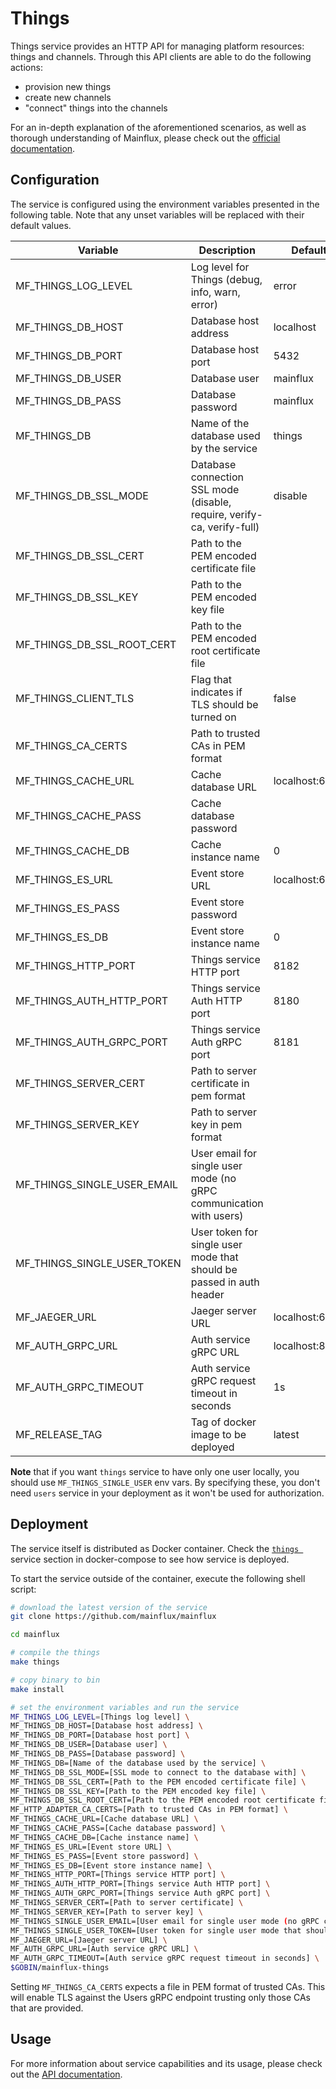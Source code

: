 # Things

Things service provides an HTTP API for managing platform resources: things and channels.
Through this API clients are able to do the following actions:

- provision new things
- create new channels
- "connect" things into the channels

For an in-depth explanation of the aforementioned scenarios, as well as thorough
understanding of Mainflux, please check out the [official documentation][doc].

## Configuration

The service is configured using the environment variables presented in the
following table. Note that any unset variables will be replaced with their
default values.

| Variable                    | Description                                                            | Default        |
|-----------------------------|------------------------------------------------------------------------|----------------|
| MF_THINGS_LOG_LEVEL         | Log level for Things (debug, info, warn, error)                        | error          |
| MF_THINGS_DB_HOST           | Database host address                                                  | localhost      |
| MF_THINGS_DB_PORT           | Database host port                                                     | 5432           |
| MF_THINGS_DB_USER           | Database user                                                          | mainflux       |
| MF_THINGS_DB_PASS           | Database password                                                      | mainflux       |
| MF_THINGS_DB                | Name of the database used by the service                               | things         |
| MF_THINGS_DB_SSL_MODE       | Database connection SSL mode (disable, require, verify-ca, verify-full)| disable        |
| MF_THINGS_DB_SSL_CERT       | Path to the PEM encoded certificate file                               |                |
| MF_THINGS_DB_SSL_KEY        | Path to the PEM encoded key file                                       |                |
| MF_THINGS_DB_SSL_ROOT_CERT  | Path to the PEM encoded root certificate file                          |                |
| MF_THINGS_CLIENT_TLS        | Flag that indicates if TLS should be turned on                         | false          |
| MF_THINGS_CA_CERTS          | Path to trusted CAs in PEM format                                      |                |
| MF_THINGS_CACHE_URL         | Cache database URL                                                     | localhost:6379 |
| MF_THINGS_CACHE_PASS        | Cache database password                                                |                |
| MF_THINGS_CACHE_DB          | Cache instance name                                                    | 0              |
| MF_THINGS_ES_URL            | Event store URL                                                        | localhost:6379 |
| MF_THINGS_ES_PASS           | Event store password                                                   |                |
| MF_THINGS_ES_DB             | Event store instance name                                              | 0              |
| MF_THINGS_HTTP_PORT         | Things service HTTP port                                               | 8182           |
| MF_THINGS_AUTH_HTTP_PORT    | Things service Auth HTTP port                                          | 8180           |
| MF_THINGS_AUTH_GRPC_PORT    | Things service Auth gRPC port                                          | 8181           |
| MF_THINGS_SERVER_CERT       | Path to server certificate in pem format                               |                |
| MF_THINGS_SERVER_KEY        | Path to server key in pem format                                       |                |
| MF_THINGS_SINGLE_USER_EMAIL | User email for single user mode (no gRPC communication with users)     |                |
| MF_THINGS_SINGLE_USER_TOKEN | User token for single user mode that should be passed in auth header   |                |
| MF_JAEGER_URL               | Jaeger server URL                                                      | localhost:6831 |
| MF_AUTH_GRPC_URL            | Auth service gRPC URL                                                  | localhost:8181 |
| MF_AUTH_GRPC_TIMEOUT        | Auth service gRPC request timeout in seconds                           | 1s             |
| MF_RELEASE_TAG              | Tag of docker image to be deployed                                     | latest         |

**Note** that if you want `things` service to have only one user locally, you should use `MF_THINGS_SINGLE_USER` env vars. By specifying these, you don't need `users` service in your deployment as it won't be used for authorization.

## Deployment

The service itself is distributed as Docker container. Check the [`things `](https://github.com/mainflux/mainflux/blob/master/docker/docker-compose.yml#L167-L194) service section in 
docker-compose to see how service is deployed.

To start the service outside of the container, execute the following shell script:

```bash
# download the latest version of the service
git clone https://github.com/mainflux/mainflux

cd mainflux

# compile the things
make things

# copy binary to bin
make install

# set the environment variables and run the service
MF_THINGS_LOG_LEVEL=[Things log level] \
MF_THINGS_DB_HOST=[Database host address] \
MF_THINGS_DB_PORT=[Database host port] \
MF_THINGS_DB_USER=[Database user] \
MF_THINGS_DB_PASS=[Database password] \
MF_THINGS_DB=[Name of the database used by the service] \
MF_THINGS_DB_SSL_MODE=[SSL mode to connect to the database with] \
MF_THINGS_DB_SSL_CERT=[Path to the PEM encoded certificate file] \
MF_THINGS_DB_SSL_KEY=[Path to the PEM encoded key file] \
MF_THINGS_DB_SSL_ROOT_CERT=[Path to the PEM encoded root certificate file] \
MF_HTTP_ADAPTER_CA_CERTS=[Path to trusted CAs in PEM format] \
MF_THINGS_CACHE_URL=[Cache database URL] \
MF_THINGS_CACHE_PASS=[Cache database password] \
MF_THINGS_CACHE_DB=[Cache instance name] \
MF_THINGS_ES_URL=[Event store URL] \
MF_THINGS_ES_PASS=[Event store password] \
MF_THINGS_ES_DB=[Event store instance name] \
MF_THINGS_HTTP_PORT=[Things service HTTP port] \
MF_THINGS_AUTH_HTTP_PORT=[Things service Auth HTTP port] \
MF_THINGS_AUTH_GRPC_PORT=[Things service Auth gRPC port] \
MF_THINGS_SERVER_CERT=[Path to server certificate] \
MF_THINGS_SERVER_KEY=[Path to server key] \
MF_THINGS_SINGLE_USER_EMAIL=[User email for single user mode (no gRPC communication with users)] \
MF_THINGS_SINGLE_USER_TOKEN=[User token for single user mode that should be passed in auth header] \
MF_JAEGER_URL=[Jaeger server URL] \
MF_AUTH_GRPC_URL=[Auth service gRPC URL] \
MF_AUTH_GRPC_TIMEOUT=[Auth service gRPC request timeout in seconds] \
$GOBIN/mainflux-things
```

Setting `MF_THINGS_CA_CERTS` expects a file in PEM format of trusted CAs. This will enable TLS against the Users gRPC endpoint trusting only those CAs that are provided.

## Usage

For more information about service capabilities and its usage, please check out
the [API documentation](openapi.yml).

[doc]: http://mainflux.readthedocs.io
